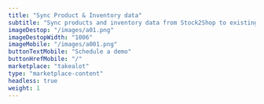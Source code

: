 ```yaml
---
title: "Sync Product & Inventory data"
subtitle: "Sync products and inventory data from Stock2Shop to existing Takealot marketplace offerings"
imageDestop: "/images/a01.png"
imageDestopWidth: "1006"
imageMobile: "/images/a001.png"
buttonTextMobile: "Schedule a demo"
buttonHrefMobile: "/"
marketplace: "takealot"
type: "marketplace-content"
headless: true
weight: 1
---
```

